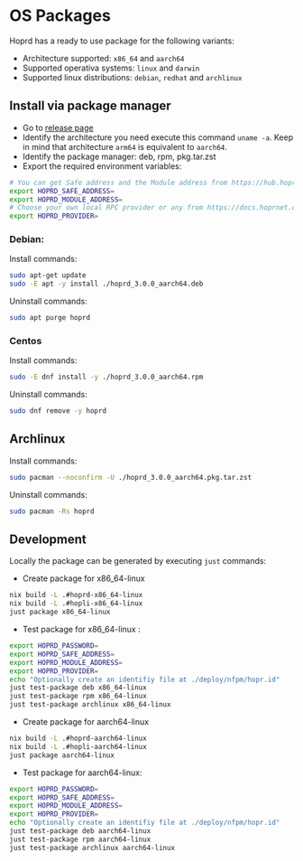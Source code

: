 # OS Packages

Hoprd has a ready to use package for the following variants:

- Architecture supported: `x86_64` and `aarch64`
- Supported operativa systems: `linux` and `darwin`
- Supported linux distributions: `debian`, `redhat` and `archlinux`

## Install via package manager

- Go to [release page](https://github.com/hoprnet/hoprnet/releases)
- Identify the architecture you need execute this command `uname -a`. Keep in mind that architecture `arm64` is equivalent to `aarch64`.
- Identify the package manager: deb, rpm, pkg.tar.zst
- Export the required environment variables:

```bash
# You can get Safe address and the Module address from https://hub.hoprnet.org
export HOPRD_SAFE_ADDRESS=
export HOPRD_MODULE_ADDRESS=
# Choose your own local RPC provider or any from https://docs.hoprnet.org/node/custom-rpc-provider
export HOPRD_PROVIDER=
```

### Debian:

Install commands:

```bash
sudo apt-get update
sudo -E apt -y install ./hoprd_3.0.0_aarch64.deb
```

Uninstall commands:

```bash
sudo apt purge hoprd
```

### Centos

Install commands:

```bash
sudo -E dnf install -y ./hoprd_3.0.0_aarch64.rpm
```

Uninstall commands:

```bash
sudo dnf remove -y hoprd
```

## Archlinux

Install commands:

```bash
sudo pacman --noconfirm -U ./hoprd_3.0.0_aarch64.pkg.tar.zst
```

Uninstall commands:

```bash
sudo pacman -Rs hoprd
```

## Development

Locally the package can be generated by executing `just` commands:

- Create package for x86_64-linux

```bash
nix build -L .#hoprd-x86_64-linux
nix build -L .#hopli-x86_64-linux
just package x86_64-linux
```

- Test package for x86_64-linux :

```bash
export HOPRD_PASSWORD=
export HOPRD_SAFE_ADDRESS=
export HOPRD_MODULE_ADDRESS=
export HOPRD_PROVIDER=
echo "Optionally create an identifiy file at ./deploy/nfpm/hopr.id"
just test-package deb x86_64-linux
just test-package rpm x86_64-linux
just test-package archlinux x86_64-linux
```

- Create package for aarch64-linux

```bash
nix build -L .#hoprd-aarch64-linux
nix build -L .#hopli-aarch64-linux
just package aarch64-linux
```

- Test package for aarch64-linux:

```bash
export HOPRD_PASSWORD=
export HOPRD_SAFE_ADDRESS=
export HOPRD_MODULE_ADDRESS=
export HOPRD_PROVIDER=
echo "Optionally create an identifiy file at ./deploy/nfpm/hopr.id"
just test-package deb aarch64-linux
just test-package rpm aarch64-linux
just test-package archlinux aarch64-linux

```
